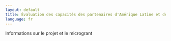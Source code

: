 ```yaml
---
layout: default
title: Évaluation des capacités des partenaires d'Amérique Latine et des Caraïbes
language: fr
---
```


Informations sur le projet et le microgrant
